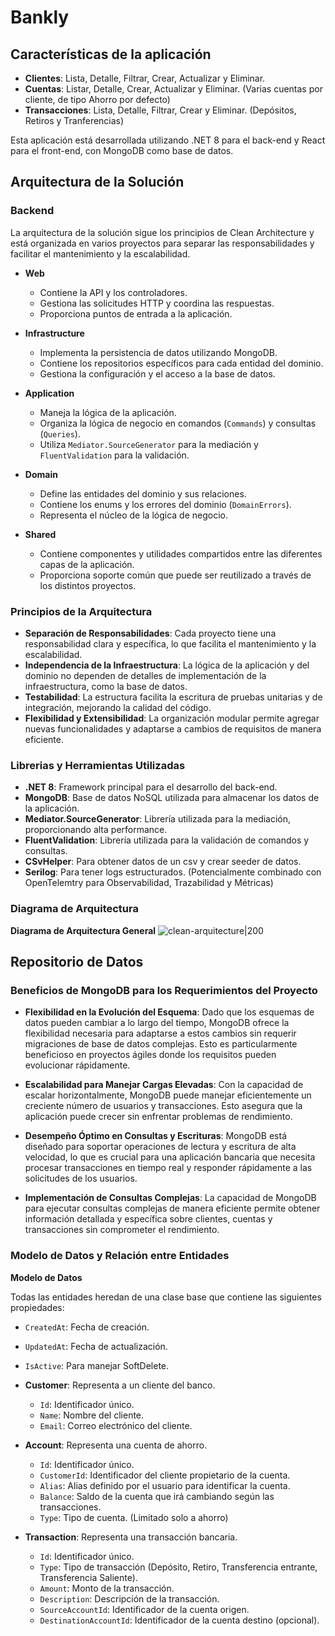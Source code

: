 # Bankly

## Características de la aplicación
- **Clientes**: Lista, Detalle, Filtrar, Crear, Actualizar y Eliminar.
- **Cuentas**: Listar, Detalle, Crear, Actualizar y Eliminar. (Varias cuentas por cliente, de tipo Ahorro por defecto)
- **Transacciones**: Lista, Detalle, Filtrar, Crear y Eliminar. (Depósitos, Retiros y Tranferencias)

Esta aplicación está desarrollada utilizando .NET 8 para el back-end y React para el front-end, con MongoDB como base de datos.

## Arquitectura de la Solución

### Backend
La arquitectura de la solución sigue los principios de Clean Architecture y está organizada en varios proyectos para separar las responsabilidades y facilitar el mantenimiento y la escalabilidad.

- **Web**
  - Contiene la API y los controladores.
  - Gestiona las solicitudes HTTP y coordina las respuestas.
  - Proporciona puntos de entrada a la aplicación.

- **Infrastructure**
  - Implementa la persistencia de datos utilizando MongoDB.
  - Contiene los repositorios específicos para cada entidad del dominio.
  - Gestiona la configuración y el acceso a la base de datos.

- **Application**
  - Maneja la lógica de la aplicación.
  - Organiza la lógica de negocio en comandos (`Commands`) y consultas (`Queries`).
  - Utiliza `Mediator.SourceGenerator` para la mediación y `FluentValidation` para la validación.

- **Domain**
  - Define las entidades del dominio y sus relaciones.
  - Contiene los enums y los errores del dominio (`DomainErrors`).
  - Representa el núcleo de la lógica de negocio.

- **Shared**
  - Contiene componentes y utilidades compartidos entre las diferentes capas de la aplicación.
  - Proporciona soporte común que puede ser reutilizado a través de los distintos proyectos.

### Principios de la Arquitectura

- **Separación de Responsabilidades**: Cada proyecto tiene una responsabilidad clara y específica, lo que facilita el mantenimiento y la escalabilidad.
- **Independencia de la Infraestructura**: La lógica de la aplicación y del dominio no dependen de detalles de implementación de la infraestructura, como la base de datos.
- **Testabilidad**: La estructura facilita la escritura de pruebas unitarias y de integración, mejorando la calidad del código.
- **Flexibilidad y Extensibilidad**: La organización modular permite agregar nuevas funcionalidades y adaptarse a cambios de requisitos de manera eficiente.

### Librerias y Herramientas Utilizadas

- **.NET 8**: Framework principal para el desarrollo del back-end.
- **MongoDB**: Base de datos NoSQL utilizada para almacenar los datos de la aplicación.
- **Mediator.SourceGenerator**: Librería utilizada para la mediación, proporcionando alta performance.
- **FluentValidation**: Librería utilizada para la validación de comandos y consultas.
- **CSvHelper**: Para obtener datos de un csv y crear seeder de datos.
- **Serilog**: Para tener logs estructurados. (Potencialmente combinado con OpenTelemtry para Observabilidad, Trazabilidad y Métricas)


### Diagrama de Arquitectura

**Diagrama de Arquitectura General**
![clean-arquitecture|200](https://github.com/EmilzonJ/Bankly/assets/84218667/7260f0e3-649a-411a-ab8b-c4f2ae684ca2)


## Repositorio de Datos

### Beneficios de MongoDB para los Requerimientos del Proyecto

- **Flexibilidad en la Evolución del Esquema**: Dado que los esquemas de datos pueden cambiar a lo largo del tiempo, MongoDB ofrece la flexibilidad necesaria para adaptarse a estos cambios sin requerir migraciones de base de datos complejas. Esto es particularmente beneficioso en proyectos ágiles donde los requisitos pueden evolucionar rápidamente.

- **Escalabilidad para Manejar Cargas Elevadas**: Con la capacidad de escalar horizontalmente, MongoDB puede manejar eficientemente un creciente número de usuarios y transacciones. Esto asegura que la aplicación puede crecer sin enfrentar problemas de rendimiento.

- **Desempeño Óptimo en Consultas y Escrituras**: MongoDB está diseñado para soportar operaciones de lectura y escritura de alta velocidad, lo que es crucial para una aplicación bancaria que necesita procesar transacciones en tiempo real y responder rápidamente a las solicitudes de los usuarios.

- **Implementación de Consultas Complejas**: La capacidad de MongoDB para ejecutar consultas complejas de manera eficiente permite obtener información detallada y específica sobre clientes, cuentas y transacciones sin comprometer el rendimiento.

### Modelo de Datos y Relación entre Entidades

**Modelo de Datos**

Todas las entidades heredan de una clase base que contiene las siguientes propiedades:

  - `CreatedAt`: Fecha de creación.
  - `UpdatedAt`: Fecha de actualización.
  - `IsActive`: Para manejar SoftDelete.

- **Customer**: Representa a un cliente del banco.
  - `Id`: Identificador único.
  - `Name`: Nombre del cliente.
  - `Email`: Correo electrónico del cliente.

- **Account**: Representa una cuenta de ahorro.
  - `Id`: Identificador único.
  - `CustomerId`: Identificador del cliente propietario de la cuenta.
  - `Alias`: Alias definido por el usuario para identificar la cuenta.
  - `Balance`: Saldo de la cuenta que irá cambiando según las transacciones.
  - `Type`: Tipo de cuenta. (Limitado solo a ahorro)

- **Transaction**: Representa una transacción bancaria.
  - `Id`: Identificador único.
  - `Type`: Tipo de transacción (Depósito, Retiro, Transferencia entrante, Transferencia Saliente).
  - `Amount`: Monto de la transacción.
  - `Description`: Descripción de la transacción.
  - `SourceAccountId`: Identificador de la cuenta origen.
  - `DestinationAccountId`: Identificador de la cuenta destino (opcional).

